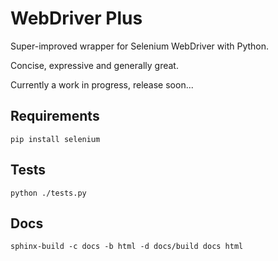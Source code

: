 WebDriver Plus
==============

Super-improved wrapper for Selenium WebDriver with Python.

Concise, expressive and generally great.

Currently a work in progress, release soon...

Requirements
------------

``pip install selenium``

Tests
-----

``python ./tests.py``

Docs
----

``sphinx-build -c docs -b html -d docs/build docs html``